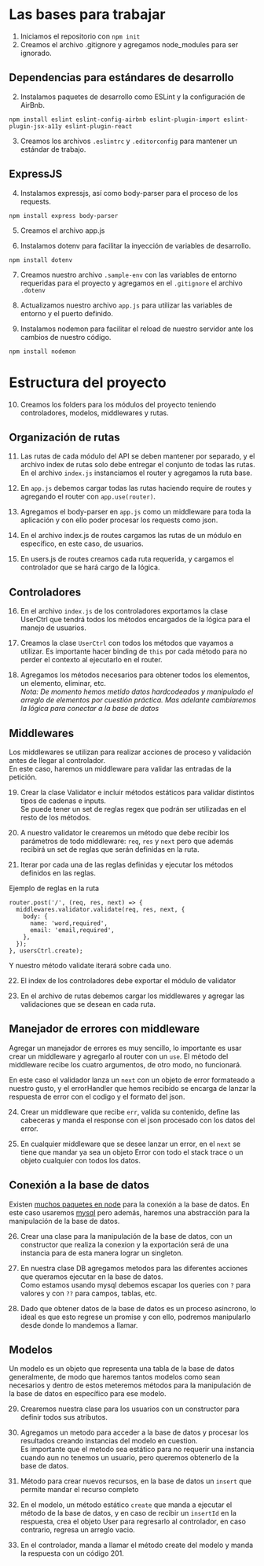 # Las bases para trabajar

1. Iniciamos el repositorio con `npm init`
2. Creamos el archivo .gitignore y agregamos node_modules para ser ignorado.

## Dependencias para estándares de desarrollo

2. Instalamos paquetes de desarrollo como ESLint y la configuración de
AirBnb.

```
npm install eslint eslint-config-airbnb eslint-plugin-import eslint-plugin-jsx-a11y eslint-plugin-react
```

3. Creamos los archivos `.eslintrc` y `.editorconfig` para mantener un estándar de trabajo.

## ExpressJS

4. Instalamos expressjs, así como body-parser para el proceso de los requests.

```
npm install express body-parser
```

5. Creamos el archivo app.js

6. Instalamos dotenv para facilitar la inyección de variables de desarrollo.

```
npm install dotenv
```

7. Creamos nuestro archivo `.sample-env` con las variables de entorno requeridas para el proyecto y agregamos en el `.gitignore` el archivo `.dotenv`

8. Actualizamos nuestro archivo `app.js` para utilizar las variables de entorno y el puerto definido.

9. Instalamos nodemon para facilitar el reload de nuestro servidor ante los cambios de nuestro código.

```
npm install nodemon
```

# Estructura del proyecto

10. Creamos los folders para los módulos del proyecto teniendo controladores, modelos, middlewares y rutas.

## Organización de rutas

11. Las rutas de cada módulo del API se deben mantener por separado, y el archivo index de rutas solo debe entregar el conjunto de todas las rutas.  
En el archivo `index.js` instanciamos el router y agregamos la ruta base.

12. En `app.js` debemos cargar todas las rutas haciendo require de routes y agregando el router con `app.use(router)`.

13. Agregamos el body-parser en `app.js` como un middleware para toda la aplicación y con ello poder procesar los requests como json.

14. En el archivo index.js de routes cargamos las rutas de un módulo en específico, en este caso, de usuarios.

15. En users.js de routes creamos cada ruta requerida, y cargamos el controlador que se hará cargo de la lógica.

## Controladores

16. En el archivo `index.js` de los controladores exportamos la clase UserCtrl que tendrá todos los métodos encargados de la lógica para el manejo de usuarios.

17. Creamos la clase `UserCtrl` con todos los métodos que vayamos a utilizar. Es importante hacer binding de `this` por cada método para no perder el contexto al ejecutarlo en el router.

18. Agregamos los métodos necesarios para obtener todos los elementos, un elemento, eliminar, etc.  
*Nota: De momento hemos metido datos hardcodeados y manipulado el arreglo de elementos por cuestión práctica. Mas adelante cambiaremos la lógica para conectar a la base de datos*

## Middlewares

Los middlewares se utilizan para realizar acciones de proceso y validación antes de llegar al controlador.  
En este caso, haremos un middleware para validar las entradas de la petición.

19. Crear la clase Validator e incluir métodos estáticos para validar distintos tipos de cadenas e inputs.  
Se puede tener un set de reglas regex que podrán ser utilizadas en el resto de los métodos.

20. A nuestro validator le crearemos un método que debe recibir los parámetros de todo middleware: `req`, `res` y `next` pero que además recibirá un set de reglas que serán definidas en la ruta.

21. Iterar por cada una de las reglas definidas y ejecutar los métodos definidos en las reglas.

Ejemplo de reglas en la ruta
```
router.post('/', (req, res, next) => {
  middlewares.validator.validate(req, res, next, {
    body: {
      name: 'word,required',
      email: 'email,required',
    },
  });
}, usersCtrl.create);
```

Y nuestro método validate iterará sobre cada uno.

22. El index de los controladores debe exportar el módulo de validator

23. En el archivo de rutas debemos cargar los middlewares y agregar las validaciones que se desean en cada ruta.

## Manejador de errores con middleware

Agregar un manejador de errores es muy sencillo, lo importante es usar crear un middleware y agregarlo al router con un `use`. El método del middleware recibe los cuatro argumentos, de otro modo, no funcionará.  

En este caso el validador lanza un `next` con un objeto de error formateado a nuestro gusto, y el errorHandler que hemos recibido se encarga de lanzar la respuesta de error con el codigo y el formato del json.

24. Crear un middleware que recibe `err`, valida su contenido, define las cabeceras y manda el response con el json procesado con los datos del error.

25. En cualquier middleware que se desee lanzar un error, en el `next` se tiene que mandar ya sea un objeto Error con todo el stack trace o un objeto cualquier con todos los datos.

## Conexión a la base de datos

Existen [muchos paquetes en node](http://expressjs.com/es/guide/database-integration.html) para la conexión a la base de datos.
En este caso usaremos [mysql](https://github.com/felixge/node-mysql/) pero además, haremos una abstracción para la manipulación de la base de datos.

26. Crear una clase para la manipulación de la base de datos, con un constructor que realiza la conexion y la exportación será de una instancia para de esta manera lograr un singleton.

27. En nuestra clase DB agregamos metodos para las diferentes acciones que queramos ejecutar en la base de datos.  
Como estamos usando mysql debemos escapar los queries con `?` para valores y con `??` para campos, tablas, etc.

28. Dado que obtener datos de la base de datos es un proceso asincrono, lo ideal es que esto regrese un promise y con ello, podremos manipularlo desde donde lo mandemos a llamar.

## Modelos

Un modelo es un objeto que representa una tabla de la base de datos generalmente, de modo que haremos tantos modelos como sean necesarios y dentro de estos meteremos métodos para la manipulación de la base de datos en específico para ese modelo.

29. Crearemos nuestra clase para los usuarios con un constructor para definir todos sus atributos.

20. Agregamos un metodo para acceder a la base de datos y procesar los resultados creando instancias del modelo en cuestion.  
Es importante que el metodo sea estático para no requerir una instancia cuando aun no tenemos un usuario, pero queremos obtenerlo de la base de datos.

21. Método para crear nuevos recursos, en la base de datos un `insert` que permite mandar el recurso completo

22. En el modelo, un método estático `create` que manda a ejecutar el método de la base de datos, y en caso de recibir un `insertId` en la respuesta, crea el objeto User para regresarlo al controlador, en caso contrario, regresa un arreglo vacio.

23. En el controlador, manda a llamar el método create del modelo y manda la respuesta con un código 201.
